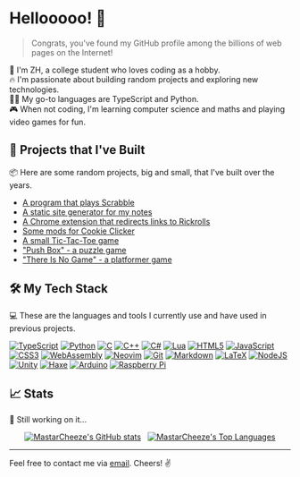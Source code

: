 # Hellooooo! 👋

> Congrats, you've found my GitHub profile among the billions of web pages on the Internet!

🧀 I'm ZH, a college student who loves coding as a hobby.\
🔥 I'm passionate about building random projects and exploring new technologies.\
👨‍💻 My go-to languages are TypeScript and Python.\
🎮 When not coding, I'm learning computer science and maths and playing video games for fun.

## 🚀 Projects that I've Built

📦 Here are some random projects, big and small, that I've built over the years.

- [A program that plays Scrabble](https://github.com/MastarCheeze/scrabble-solver)
- [A static site generator for my notes](https://github.com/MastarCheeze/notes)
- [A Chrome extension that redirects links to Rickrolls](https://github.com/MastarCheeze/link-is-rickroll)
- [Some mods for Cookie Clicker](https://github.com/MastarCheeze/cookie-clicker-mods)
- [A small Tic-Tac-Toe game](https://github.com/MastarCheeze/tictactoe)
- ["Push Box" - a puzzle game](https://github.com/MastarCheeze/PushBox)
- ["There Is No Game" - a platformer game](https://mastarcheeze.itch.io/there-is-no-game)

## 🛠️ My Tech Stack

💻 These are the languages and tools I currently use and have used in previous projects.

[![TypeScript](https://img.shields.io/badge/typescript-%23007ACC.svg?style=for-the-badge&logo=typescript&logoColor=white)](#)
[![Python](https://img.shields.io/badge/python-3670A0?style=for-the-badge&logo=python&logoColor=ffdd54)](#)
[![C](https://img.shields.io/badge/c-%2300599C.svg?style=for-the-badge&logo=c&logoColor=white)](#)
[![C++](https://img.shields.io/badge/c++-%2300599C.svg?style=for-the-badge&logo=c%2B%2B&logoColor=white)](#)
[![C#](https://custom-icon-badges.demolab.com/badge/C%23-%23239120.svg?style=for-the-badge&logo=cshrp&logoColor=white)](#)
[![Lua](https://img.shields.io/badge/lua-%232C2D72.svg?style=for-the-badge&logo=lua&logoColor=white)](#)
[![HTML5](https://img.shields.io/badge/html5-%23E34F26.svg?style=for-the-badge&logo=html5&logoColor=white)](#)
[![JavaScript](https://img.shields.io/badge/javascript-%23323330.svg?style=for-the-badge&logo=javascript&logoColor=%23F7DF1E)](#)
[![CSS3](https://img.shields.io/badge/css3-%231572B6.svg?style=for-the-badge&logo=css3&logoColor=white)](#)
[![WebAssembly](https://img.shields.io/badge/WebAssembly-654FF0?style=for-the-badge&logo=webassembly&logoColor=white)](#)
[![Neovim](https://img.shields.io/badge/NeoVim-%2357A143.svg?&style=for-the-badge&logo=neovim&logoColor=white)](#)
[![Git](https://img.shields.io/badge/git-%23F05033.svg?style=for-the-badge&logo=git&logoColor=white)](#)
[![Markdown](https://img.shields.io/badge/markdown-%23000000.svg?style=for-the-badge&logo=markdown&logoColor=white)](#)
[![LaTeX](https://img.shields.io/badge/latex-%23008080.svg?style=for-the-badge&logo=latex&logoColor=white)](#)
[![NodeJS](https://img.shields.io/badge/node.js-6DA55F?style=for-the-badge&logo=node.js&logoColor=white)](#)
[![Unity](https://img.shields.io/badge/unity-%23000000.svg?style=for-the-badge&logo=unity&logoColor=white)](#)
[![Haxe](https://img.shields.io/badge/Haxe-EA8220?style=for-the-badge&logo=haxe&logoColor=white)](#)
[![Arduino](https://img.shields.io/badge/-Arduino-00979D?style=for-the-badge&logo=Arduino&logoColor=white)](#)
[![Raspberry Pi](https://img.shields.io/badge/-Raspberry_Pi-C51A4A?style=for-the-badge&logo=Raspberry-Pi)](#)

## 📈 Stats

🤔 Still working on it...

<div align="center">
<a href="#"><img src="https://github-readme-stats.vercel.app/api?username=mastarcheeze&show_icons=true&theme=highcontrast&hide_title=true&rank_icon=github" alt="MastarCheeze's GitHub stats"></img></a>&nbsp;&nbsp;
<a href="#"><img src="https://github-readme-stats.vercel.app/api/top-langs/?username=mastarcheeze&layout=compact&show_icons=true&theme=highcontrast" alt="MastarCheeze's Top Languages"></img>
</div></a>

---

Feel free to contact me via [email](mailto:mon10180218@gmail.com). Cheers! ✌️
